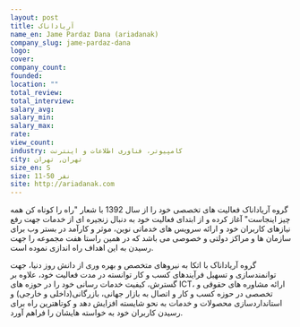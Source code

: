 ```yaml
---
layout: post
title: آریاداناک
name_en: Jame Pardaz Dana (ariadanak)
company_slug: jame-pardaz-dana
logo: 
cover: 
company_count:
founded:
location: ""
total_review: 
total_interview: 
salary_avg: 
salary_min: 
salary_max: 
rate: 
view_count: 
industry: کامپیوتر، فناوری اطلاعات و اینترنت
city: تهران, تهران
size_en: S
size: 11-50 نفر
site: http://ariadanak.com
---
```


گروه آریاداناک فعالیت های تخصصی خود را از سال 1392 با شعار "راه را کوتاه کن همه چیز اینجاست" آغاز کرده و از ابتدای فعالیت خود به دنبال زنجیره ای از خدمات جهت رفع نیازهای کاربران خود و ارائه سرویس های خدماتی نوین، موثر و کارآمد در بستر وب برای سازمان ها و مراکز دولتی و خصوصی می باشد که در همین راستا هفت مجموعه را جهت رسیدن به این اهداف راه اندازی نموده است.

گروه آریاداناک با اتکا به نیروهای متخصص و بهره وری از دانش روز دنیا، جهت توانمندسازی و تسهیل فرآیندهای کسب و کار توانسته در مدت فعالیت خود، علاوه بر گسترش، کیفیت خدمات رسانی خود را در حوزه های ICT، ارائه مشاوره های حقوقی و تخصصی در حوزه کسب و کار و اتصال به بازار جهانی، بازرگانی(داخلی و خارجی) و استانداردسازی محصولات و خدمات به نحو شایسته افزایش دهد و کوتاهترین راه برای رسیدن کاربران خود به خواسته هایشان را فراهم آورد.
